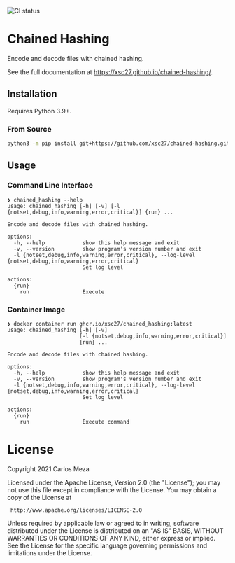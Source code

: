 ![CI status](https://github.com/xsc27/chained-hashing/actions/workflows/ci.yaml/badge.svg?branch=trunk)

# Chained Hashing

Encode and decode files with chained hashing.

See the full documentation at https://xsc27.github.io/chained-hashing/.

## Installation

Requires Python 3.9+.

### From Source

```bash
python3 -m pip install git+https://github.com/xsc27/chained-hashing.git
```

## Usage

### Command Line Interface

```text
❯ chained_hashing --help
usage: chained_hashing [-h] [-v] [-l {notset,debug,info,warning,error,critical}] {run} ...

Encode and decode files with chained hashing.

options:
  -h, --help            show this help message and exit
  -v, --version         show program's version number and exit
  -l {notset,debug,info,warning,error,critical}, --log-level {notset,debug,info,warning,error,critical}
                        Set log level

actions:
  {run}
    run                 Execute
```

### Container Image

```text
❯ docker container run ghcr.io/xsc27/chained_hashing:latest
usage: chained_hashing [-h] [-v]
                       [-l {notset,debug,info,warning,error,critical}]
                       {run} ...

Encode and decode files with chained hashing.

options:
  -h, --help            show this help message and exit
  -v, --version         show program's version number and exit
  -l {notset,debug,info,warning,error,critical}, --log-level {notset,debug,info,warning,error,critical}
                        Set log level

actions:
  {run}
    run                 Execute command
```

# License

Copyright 2021 Carlos Meza

Licensed under the Apache License, Version 2.0 (the "License");
you may not use this file except in compliance with the License.
You may obtain a copy of the License at

```
 http://www.apache.org/licenses/LICENSE-2.0
```

Unless required by applicable law or agreed to in writing, software
distributed under the License is distributed on an "AS IS" BASIS,
WITHOUT WARRANTIES OR CONDITIONS OF ANY KIND, either express or implied.
See the License for the specific language governing permissions and
limitations under the License.
